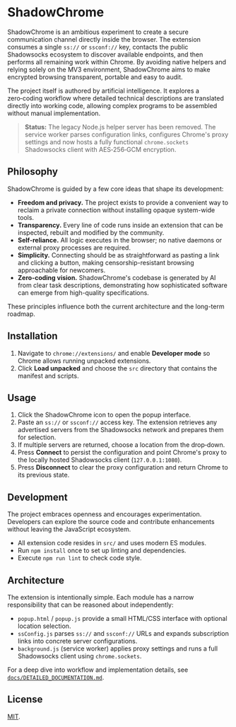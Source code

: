 # ShadowChrome

ShadowChrome is an ambitious experiment to create a secure communication channel directly inside the browser. The extension consumes a single `ss://` or `ssconf://` key, contacts the public Shadowsocks ecosystem to discover available endpoints, and then performs all remaining work within Chrome. By avoiding native helpers and relying solely on the MV3 environment, ShadowChrome aims to make encrypted browsing transparent, portable and easy to audit.

The project itself is authored by artificial intelligence. It explores a zero‑coding workflow where detailed technical descriptions are translated directly into working code, allowing complex programs to be assembled without manual implementation.

> **Status:** The legacy Node.js helper server has been removed. The service worker parses configuration links, configures Chrome's proxy settings and now hosts a fully functional `chrome.sockets` Shadowsocks client with AES‑256‑GCM encryption.

## Philosophy
ShadowChrome is guided by a few core ideas that shape its development:

- **Freedom and privacy.** The project exists to provide a convenient way to reclaim a private connection without installing opaque system-wide tools.
- **Transparency.** Every line of code runs inside an extension that can be inspected, rebuilt and modified by the community.
- **Self-reliance.** All logic executes in the browser; no native daemons or external proxy processes are required.
- **Simplicity.** Connecting should be as straightforward as pasting a link and clicking a button, making censorship-resistant browsing approachable for newcomers.
- **Zero-coding vision.** ShadowChrome's codebase is generated by AI from clear task descriptions, demonstrating how sophisticated software can emerge from high-quality specifications.

These principles influence both the current architecture and the long-term roadmap.

## Installation
1. Navigate to `chrome://extensions/` and enable **Developer mode** so Chrome allows running unpacked extensions.
2. Click **Load unpacked** and choose the `src` directory that contains the manifest and scripts.

## Usage
1. Click the ShadowChrome icon to open the popup interface.
2. Paste an `ss://` or `ssconf://` access key. The extension retrieves any advertised servers from the Shadowsocks network and prepares them for selection.
3. If multiple servers are returned, choose a location from the drop‑down.
4. Press **Connect** to persist the configuration and point Chrome's proxy to the locally hosted Shadowsocks client (`127.0.0.1:1080`).
5. Press **Disconnect** to clear the proxy configuration and return Chrome to its previous state.

## Development
The project embraces openness and encourages experimentation. Developers can explore the source code and contribute enhancements without leaving the JavaScript ecosystem.

- All extension code resides in `src/` and uses modern ES modules.
- Run `npm install` once to set up linting and dependencies.
- Execute `npm run lint` to check code style.

## Architecture
The extension is intentionally simple. Each module has a narrow responsibility that can be reasoned about independently:

- `popup.html` / `popup.js` provide a small HTML/CSS interface with optional location selection.
- `ssConfig.js` parses `ss://` and `ssconf://` URLs and expands subscription links into concrete server configurations.
- `background.js` (service worker) applies proxy settings and runs a full Shadowsocks client using `chrome.sockets`.

For a deep dive into workflow and implementation details, see [`docs/DETAILED_DOCUMENTATION.md`](docs/DETAILED_DOCUMENTATION.md).

## License
[MIT](LICENSE).
